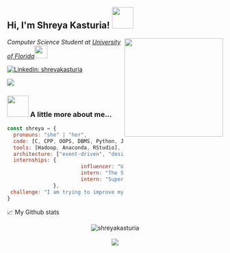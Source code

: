 <h2> Hi, I'm Shreya Kasturia! <img src="https://media.giphy.com/media/mGcNjsfWAjY5AEZNw6/giphy.gif" width="50"></h2>
<img align='right' src="https://media.giphy.com/media/ieyl9zmCjO4b4t6qoY/giphy.gif" width="230">
<p><em>Computer Science Student at <a href="http://www.unb.br">University of Florida</a><img src="https://media.giphy.com/media/fYSnHlufseco8Fh93Z/giphy.gif" width="30"> 
</em></p>

[![Linkedin: shreyakasturia](https://img.shields.io/badge/-shreyakasturia-blue?style=flat-square&logo=Linkedin&logoColor=white&link=https://www.linkedin.com/in/shreyakasturia/)](https://www.linkedin.com/in/shreyakasturia/)

![](https://komarev.com/ghpvc/?username=shreyakasturia)
### <img src="https://media.giphy.com/media/VgCDAzcKvsR6OM0uWg/giphy.gif" width="50"> A little more about me...  

```javascript
const shreya = {
  pronouns: "she" | "her",
  code: [C, CPP, OOPS, DBMS, Python, Java, R],
  tools: [Hadoop, Anaconda, RStudio],
  architecture: ["event-driven", "design system pattern", "organization"],
  internships: {
                        influencer: "Unschool",
                        intern: "The Sparks Foundation",
                        intern: "Super AI"
               },
 challenge: "I am trying to improve my coding skills and upgrade my CGPA"
}
```

📈 My Github stats <br />
<p align="center">
  <img src="https://github-readme-stats.vercel.app/api?username=shreyakasturia&show_icons=true" alt="shreyakasturia" />  
  <br />
  <br />
  <img src="https://github-readme-stats.vercel.app/api/top-langs/?username=shreyakasturia&layout=compact alt="top-langs" />
</p>
